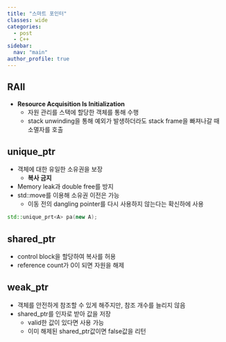 ```yaml
---
title: "스마트 포인터"
classes: wide
categories: 
  - post
  - C++
sidebar:
  nav: "main"
author_profile: true
---
```


## RAII
* **Resource Acquisition Is Initialization**
  * 자원 관리를 스택에 할당한 객체를 통해 수행
  * stack unwinding을 통해 예외가 발생하더라도 stack frame을 빠져나갈 때 소멸자를 호출

## unique_ptr
* 객체에 대한 유일한 소유권을 보장
  * **복사 금지**
* Memory leak과 double free를 방지
* std::move를 이용해 소유권 이전은 가능
  * 이동 전의 dangling pointer를 다시 사용하지 않는다는 확신하에 사용
```c++
std::unique_prt<A> pa(new A);
```

## shared_ptr
* control block을 할당하여 복사를 허용
* reference count가 0이 되면 자원을 해제

## weak_ptr
* 객체를 안전하게 참조할 수 있게 해주지만, 참조 개수를 늘리지 않음
* shared_ptr를 인자로 받아 값을 저장
  * valid한 값이 있다면 사용 가능
  * 이미 해제된 shared_ptr값이면 false값을 리턴
